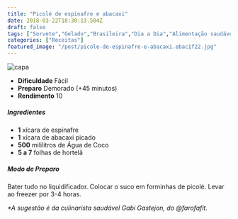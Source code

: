 ```yaml
---
title: "Picolé de espinafre e abacaxi"
date: 2018-03-22T18:30:13.504Z
draft: false
tags: ["Sorvete","Gelado","Brasileira","Dia a Dia","Alimentação saudável","Sorvetes"]
categories: ["Receitas"]
featured_image: "/post/picole-de-espinafre-e-abacaxi.ebac1f22.jpg"
---
```


![capa](/post/picole-de-espinafre-e-abacaxi.ebac1f22.jpg)

*   **Dificuldade** Fácil
*   **Preparo** Demorado (+45 minutos)
*   **Rendimento** 10

##### Ingredientes

*   **1** xícara de espinafre
*   **1** xícara de abacaxi picado
*   **500** mililitros de Água de Coco
*   **5 a 7** folhas de hortelã

##### Modo de Preparo

Bater tudo no liquidificador. Colocar o suco em forminhas de picolé. Levar ao freezer por 3-4 horas.

_*A sugestão é da culinarista saudável Gabi Gastejon, do @farofafit._
